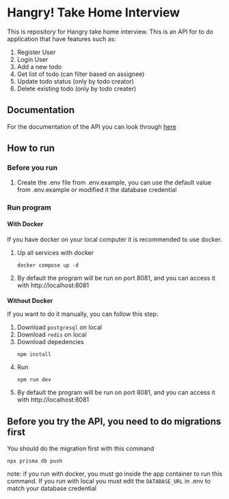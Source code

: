 # Hangry! Take Home Interview

This is repository for Hangry take home interview. This is an API for to do application that have features such as:

1. Register User
2. Login User
3. Add a new todo
4. Get list of todo (can filter based on assignee)
5. Update todo status (only by todo creator)
6. Delete existing todo (only by todo creater)

## Documentation

For the documentation of the API you can look through [here](https://documenter.getpostman.com/view/14157544/2s8Z6scbmy)

## How to run

### Before you run

1.  Create the .env file from .env.example, you can use the default value from .env.example or modified it the database credential

### Run program

#### **With Docker**

If you have docker on your local computer it is recommended to use docker.

1. Up all services with docker
    ```
    docker compose up -d
    ```
2. By default the program will be run on port 8081, and you can access it with http://localhost:8081

####

**Without Docker**

If you want to do it manually, you can follow this step:

1. Download `postgresql` on local
2. Download `redis` on local
3. Download depedencies
    ```
    npm install
    ```
4. Run
    ```
    npm run dev
    ```
5. By default the program will be run on port 8081, and you can access it with http://localhost:8081

## Before you try the API, you need to do migrations first

You should do the migration first with this command

```
npx prisma db push
```

note: if you run with docker, you must go inside the app container to run this command. If you run with local you must edit the `DATABASE_URL` in .env to match your database credential
